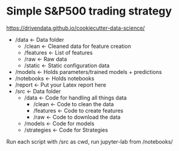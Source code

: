 # Simple S&P500 trading strategy

https://drivendata.github.io/cookiecutter-data-science/

- /data             <- Data folder
    - /clean        <- Cleaned data for feature creation
    - /features     <- List of features
    - /raw          <- Raw data
    - /static       <- Static configuration data
- /models           <- Holds parameters/trained models + predictions
- /notebooks        <- Holds notebooks
- /report           <- Put your Latex report here
- /src              <- Data folder
    - /data         <- Code for handling all things data
      - /clean      <- Code to clean the data
      - /features   <- Code to create features
      - /raw        <- Code to download the data
    - /models       <- Code for models
    - /strategies   <- Code for Strategies


Run each script with /src as cwd, run jupyter-lab from /notebooks/

